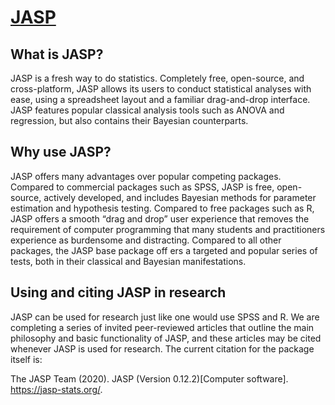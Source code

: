 

# [JASP](https://chocolatey.org/packages/jasp)

## What is JASP?

JASP is a fresh way to do statistics. Completely free, open-source, and cross-platform, JASP allows its users to conduct statistical analyses with ease, using a spreadsheet layout and a familiar drag-and-drop interface. JASP features popular classical analysis tools such as ANOVA and regression, but also contains their Bayesian counterparts.

## Why use JASP?

JASP offers many advantages over popular competing packages. Compared to commercial packages such as SPSS, JASP is free, open-source, actively developed, and includes Bayesian methods for parameter estimation and hypothesis testing. Compared to free packages such as R, JASP offers a smooth “drag and drop” user experience that removes the requirement of computer programming that many students and practitioners experience as burdensome and distracting. Compared to all other packages, the JASP base package off ers a targeted and popular series of tests, both in their classical and Bayesian manifestations.

## Using and citing JASP in research

JASP can be used for research just like one would use SPSS and R. We are completing a series of invited peer-reviewed articles that outline the main philosophy and basic functionality of JASP, and these articles may be cited whenever JASP is used for research. The current citation for the package itself is:

The JASP Team (2020). JASP (Version 0.12.2)[Computer software]. https://jasp-stats.org/.
